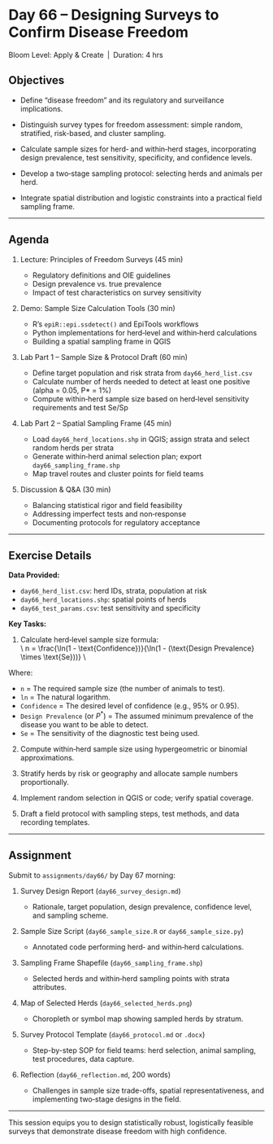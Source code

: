 # **Day 66 – Designing Surveys to Confirm Disease Freedom**
  
Bloom Level: Apply & Create | Duration: 4 hrs  

## Objectives  

- Define “disease freedom” and its regulatory and surveillance implications.  

- Distinguish survey types for freedom assessment: simple random, stratified, risk-based, and cluster sampling.  

- Calculate sample sizes for herd‐ and within‐herd stages, incorporating design prevalence, test sensitivity, specificity, and confidence levels.  

- Develop a two‐stage sampling protocol: selecting herds and animals per herd.  

- Integrate spatial distribution and logistic constraints into a practical field sampling frame.  

---  

## Agenda  

1. Lecture: Principles of Freedom Surveys (45 min)  
   - Regulatory definitions and OIE guidelines  
   - Design prevalence vs. true prevalence  
   - Impact of test characteristics on survey sensitivity  

2. Demo: Sample Size Calculation Tools (30 min)  
   - R’s `epiR::epi.ssdetect()` and EpiTools workflows  
   - Python implementations for herd‐level and within‐herd calculations  
   - Building a spatial sampling frame in QGIS  

3. Lab Part 1 – Sample Size & Protocol Draft (60 min)  
   - Define target population and risk strata from `day66_herd_list.csv`  
   - Calculate number of herds needed to detect at least one positive (alpha = 0.05, P* = 1%)  
   - Compute within‐herd sample size based on herd‐level sensitivity requirements and test Se/Sp  

4. Lab Part 2 – Spatial Sampling Frame (45 min)  
   - Load `day66_herd_locations.shp` in QGIS; assign strata and select random herds per strata  
   - Generate within‐herd animal selection plan; export `day66_sampling_frame.shp`  
   - Map travel routes and cluster points for field teams  

5. Discussion & Q&A (30 min)  
   - Balancing statistical rigor and field feasibility  
   - Addressing imperfect tests and non‐response  
   - Documenting protocols for regulatory acceptance  

---  

## Exercise Details  

**Data Provided:**  
- `day66_herd_list.csv`: herd IDs, strata, population at risk  
- `day66_herd_locations.shp`: spatial points of herds  
- `day66_test_params.csv`: test sensitivity and specificity  

**Key Tasks:**  
1. Calculate herd‐level sample size formula:  
   \ n = \frac{\ln(1 - \text{Confidence})}{\ln(1 - (\text{Design Prevalence} \times \text{Se}))} \

Where:
*   `n` = The required sample size (the number of animals to test).
*   `ln` = The natural logarithm.
*   `Confidence` = The desired level of confidence (e.g., 95% or 0.95).
*   `Design Prevalence` (or $P^*$) = The assumed minimum prevalence of the disease you want to be able to detect.
*   `Se` = The sensitivity of the diagnostic test being used.


2. Compute within‐herd sample size using hypergeometric or binomial approximations.  

3. Stratify herds by risk or geography and allocate sample numbers proportionally.  

4. Implement random selection in QGIS or code; verify spatial coverage.  

5. Draft a field protocol with sampling steps, test methods, and data recording templates.  

---


## Assignment  

Submit to `assignments/day66/` by Day 67 morning:  

1. Survey Design Report (`day66_survey_design.md`)  
   - Rationale, target population, design prevalence, confidence level, and sampling scheme.  

2. Sample Size Script (`day66_sample_size.R` or `day66_sample_size.py`)  
   - Annotated code performing herd‐ and within‐herd calculations.  

3. Sampling Frame Shapefile (`day66_sampling_frame.shp`)  
   - Selected herds and within‐herd sampling points with strata attributes.  

4. Map of Selected Herds (`day66_selected_herds.png`)  
   - Choropleth or symbol map showing sampled herds by stratum.  

5. Survey Protocol Template (`day66_protocol.md` or `.docx`)  
   - Step-by-step SOP for field teams: herd selection, animal sampling, test procedures, data capture.  

6. Reflection (`day66_reflection.md`, 200 words)  
   - Challenges in sample size trade-offs, spatial representativeness, and implementing two‐stage designs in the field.  

---  

This session equips you to design statistically robust, logistically feasible surveys that demonstrate disease freedom with high confidence.
